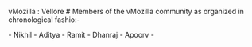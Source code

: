 vMozilla : Vellore
# Members of the vMozilla community as organized in chronological fashio:-

- Nikhil - Aditya - Ramit - Dhanraj - Apoorv -
